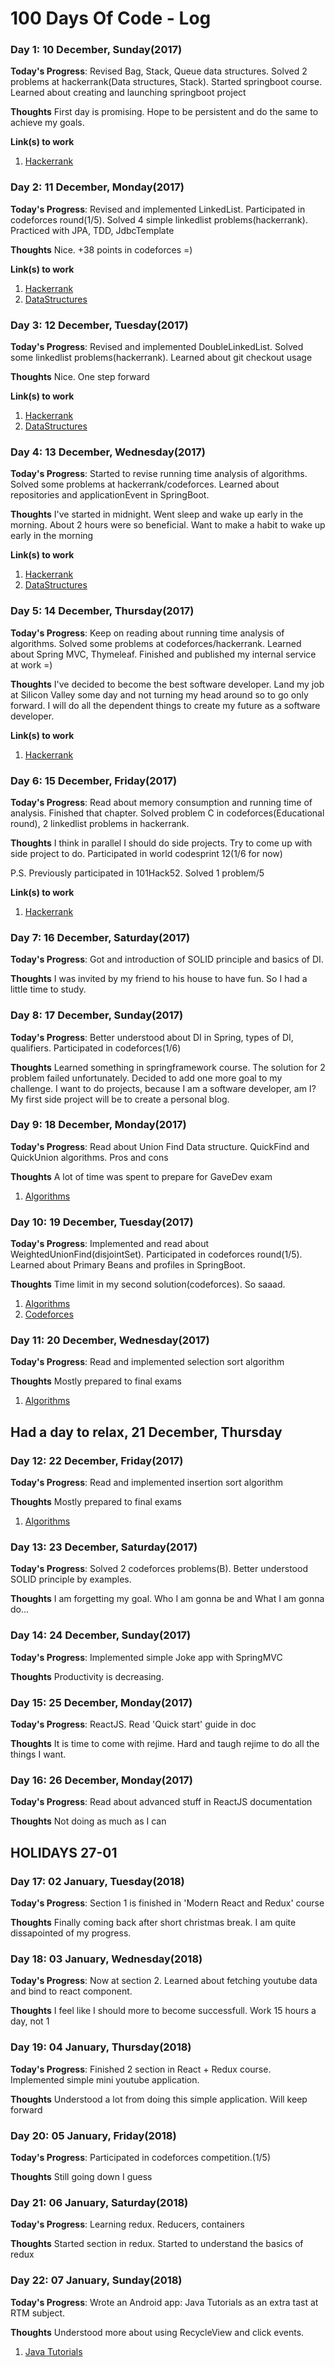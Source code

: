 # 100 Days Of Code - Log

### Day 1: 10 December, Sunday(2017)

**Today's Progress**: Revised Bag, Stack, Queue data structures. Solved 2 problems at hackerrank(Data structures, Stack). 
Started springboot course. Learned about creating and launching springboot project

**Thoughts** First day is promising. Hope to be persistent and do the same to achieve my goals.

**Link(s) to work**
1. [Hackerrank](https://www.hackerrank.com/zhadyrassyn_dan1?hr_r=1)

### Day 2: 11 December, Monday(2017)

**Today's Progress**: Revised and implemented LinkedList. Participated in codeforces round(1/5). Solved 4 simple linkedlist problems(hackerrank). Practiced with JPA, TDD, JdbcTemplate

**Thoughts** Nice. +38 points in codeforces =) 

**Link(s) to work**
1. [Hackerrank](https://www.hackerrank.com/zhadyrassyn_dan1?hr_r=1)
2. [DataStructures](https://github.com/zhadyrassyn/Algorithms-DataStructure)

### Day 3: 12 December, Tuesday(2017)

**Today's Progress**: Revised and implemented DoubleLinkedList. Solved some linkedlist problems(hackerrank). Learned about git checkout usage

**Thoughts** Nice. One step forward

**Link(s) to work**
1. [Hackerrank](https://www.hackerrank.com/zhadyrassyn_dan1?hr_r=1)
2. [DataStructures](https://github.com/zhadyrassyn/Algorithms-DataStructure)

### Day 4: 13 December, Wednesday(2017)

**Today's Progress**: Started to revise running time analysis of algorithms. Solved some problems at hackerrank/codeforces. Learned about repositories and applicationEvent in SpringBoot.

**Thoughts** I've started in midnight. Went sleep and wake up early in the morning. About 2 hours were so beneficial. Want to make a habit to wake up early in the morning

**Link(s) to work**
1. [Hackerrank](https://www.hackerrank.com/zhadyrassyn_dan1?hr_r=1)
2. [DataStructures](https://github.com/zhadyrassyn/Algorithms-DataStructure)

### Day 5: 14 December, Thursday(2017)

**Today's Progress**: Keep on reading about running time analysis of algorithms. Solved some problems at codeforces/hackerrank. Learned about Spring MVC, Thymeleaf. 
Finished and published my internal service at work =)

**Thoughts** I've decided to become the best software developer. Land my job at Silicon Valley some day and not turning my head around so to go only forward. I will do all the dependent things to create my future as a software developer.

**Link(s) to work**
1. [Hackerrank](https://www.hackerrank.com/zhadyrassyn_dan1?hr_r=1)

### Day 6: 15 December, Friday(2017)

**Today's Progress**: Read about memory consumption and running time of analysis. Finished that chapter. Solved problem C in codeforces(Educational round), 2 linkedlist problems in hackerrank. 

**Thoughts** I think in parallel I should do side projects. Try to come up with side project to do. Participated in world codesprint 12(1/6 for now)

P.S. Previously participated in 101Hack52. Solved 1 problem/5

**Link(s) to work**
1. [Hackerrank](https://www.hackerrank.com/zhadyrassyn_dan1?hr_r=1)

### Day 7: 16 December, Saturday(2017)

**Today's Progress**: Got and introduction of SOLID principle and basics of DI.

**Thoughts** I was invited by my friend to his house to have fun. So I had a little time to study. 

### Day 8: 17 December, Sunday(2017)

**Today's Progress**: Better understood about DI in Spring, types of DI, qualifiers. Participated in codeforces(1/6)

**Thoughts** Learned something in springframework course. The solution for 2 problem failed unfortunately. Decided to add one more goal to my challenge. I want to do projects, because I am a software developer, am I? My first side project will be to create a personal blog. 

### Day 9: 18 December, Monday(2017)

**Today's Progress**: Read about Union Find Data structure. QuickFind and QuickUnion algorithms. Pros and cons

**Thoughts** A lot of time was spent to prepare for GaveDev exam
1. [Algorithms](https://github.com/zhadyrassyn/Algorithms-DataStructure)

### Day 10: 19 December, Tuesday(2017)

**Today's Progress**: Implemented and read about WeightedUnionFind(disjointSet). Participated in codeforces round(1/5). Learned about Primary Beans and profiles in SpringBoot. 

**Thoughts** Time limit in my second solution(codeforces). So saaad. 
1. [Algorithms](https://github.com/zhadyrassyn/Algorithms-DataStructure)
2. [Codeforces](http://codeforces.com/profile/zhadyrassyn_dan1)

### Day 11: 20 December, Wednesday(2017)

**Today's Progress**: Read and implemented selection sort algorithm 

**Thoughts** Mostly prepared to final exams
1. [Algorithms](https://github.com/zhadyrassyn/Algorithms-DataStructure)

## Had a day to relax, 21 December, Thursday

### Day 12: 22 December, Friday(2017)

**Today's Progress**: Read and implemented insertion sort algorithm

**Thoughts** Mostly prepared to final exams
1. [Algorithms](https://github.com/zhadyrassyn/Algorithms-DataStructure)

### Day 13: 23 December, Saturday(2017)

**Today's Progress**: Solved 2 codeforces problems(B). Better understood SOLID principle by examples. 

**Thoughts** I am forgetting my goal. Who I am gonna be and What I am gonna do...

### Day 14: 24 December, Sunday(2017)

**Today's Progress**: Implemented simple Joke app with SpringMVC 

**Thoughts** Productivity is decreasing.

### Day 15: 25 December, Monday(2017)

**Today's Progress**: ReactJS. Read 'Quick start' guide in doc

**Thoughts** It is time to come with rejime. Hard and taugh rejime to do all the things I want.

### Day 16: 26 December, Monday(2017)

**Today's Progress**: Read about advanced stuff in ReactJS documentation

**Thoughts** Not doing as much as I can

## HOLIDAYS 27-01

### Day 17: 02 January, Tuesday(2018)

**Today's Progress**: Section 1 is finished in 'Modern React and Redux' course

**Thoughts** Finally coming back after short christmas break. I am quite dissapointed of my progress. 

### Day 18: 03 January, Wednesday(2018)

**Today's Progress**: Now at section 2. Learned about fetching youtube data and bind to react component.

**Thoughts** I feel like I should more to become successfull. Work 15 hours a day, not 1

### Day 19: 04 January, Thursday(2018)

**Today's Progress**: Finished 2 section in React + Redux course. Implemented simple mini youtube application.

**Thoughts** Understood a lot from doing this simple application. Will keep forward 

### Day 20: 05 January, Friday(2018)

**Today's Progress**: Participated in codeforces competition.(1/5)

**Thoughts** Still going down I guess

### Day 21: 06 January, Saturday(2018)

**Today's Progress**: Learning redux. Reducers, containers

**Thoughts** Started section in redux. Started to understand the basics of redux

### Day 22: 07 January, Sunday(2018)

**Today's Progress**: Wrote an Android app: Java Tutorials as an extra tast at RTM subject.

**Thoughts** Understood more about using RecycleView and click events. 

1. [Java Tutorials](https://github.com/zhadyrassyn/JavaTutorialsApp)




